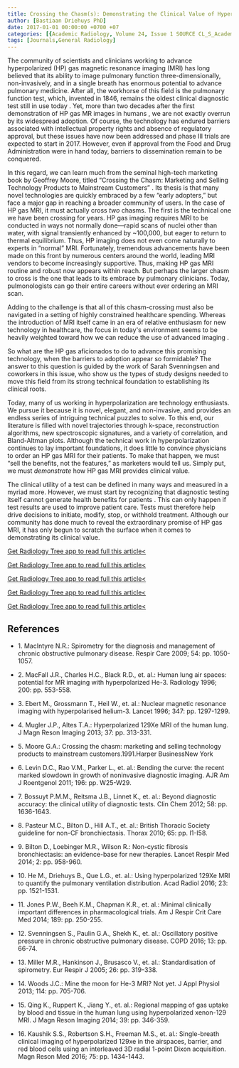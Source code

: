 ```yaml
---
title: Crossing the Chasm(s): Demonstrating the Clinical Value of Hyperpolarized Gas MRI
author: [Bastiaan Driehuys PhD]
date: 2017-01-01 00:00:00 +0700 +07
categories: [{Academic Radiology, Volume 24, Issue 1 SOURCE CL_S_AcademicRadiologyVolume24Issue1 1}]
tags: [Journals,General Radiology]
---
```

The community of scientists and clinicians working to advance hyperpolarized (HP) gas magnetic resonance imaging (MRI) has long believed that its ability to image pulmonary function three-dimensionally, non-invasively, and in a single breath has enormous potential to advance pulmonary medicine. After all, the workhorse of this field is the pulmonary function test, which, invented in 1846, remains the oldest clinical diagnostic test still in use today . Yet, more than two decades after the first demonstration of HP gas MR images in humans , we are not exactly overrun by its widespread adoption. Of course, the technology has endured barriers associated with intellectual property rights and absence of regulatory approval, but these issues have now been addressed and phase III trials are expected to start in 2017. However, even if approval from the Food and Drug Administration were in hand today, barriers to dissemination remain to be conquered.

In this regard, we can learn much from the seminal high-tech marketing book by Geoffrey Moore, titled “Crossing the Chasm: Marketing and Selling Technology Products to Mainstream Customers” . Its thesis is that many novel technologies are quickly embraced by a few “early adopters,” but face a major gap in reaching a broader community of users. In the case of HP gas MRI, it must actually cross _two_ chasms. The first is the technical one we have been crossing for years. HP gas imaging requires MRI to be conducted in ways not normally done—rapid scans of nuclei other than water, with signal transiently enhanced by ~100,000, but eager to return to thermal equilibrium. Thus, HP imaging does not even come naturally to experts in “normal” MRI. Fortunately, tremendous advancements have been made on this front by numerous centers around the world, leading MRI vendors to become increasingly supportive. Thus, making HP gas MRI routine and robust now appears within reach. But perhaps the larger chasm to cross is the one that leads to its embrace by pulmonary clinicians. Today, pulmonologists can go their entire careers without ever ordering an MRI scan.

Adding to the challenge is that all of this chasm-crossing must also be navigated in a setting of highly constrained healthcare spending. Whereas the introduction of MRI itself came in an era of relative enthusiasm for new technology in healthcare, the focus in today's environment seems to be heavily weighted toward how we can reduce the use of advanced imaging .

So what are the HP gas aficionados to do to advance this promising technology, when the barriers to adoption appear so formidable? The answer to this question is guided by the work of Sarah Svenningsen and coworkers in this issue, who show us the types of study designs needed to move this field from its strong technical foundation to establishing its clinical roots.

Today, many of us working in hyperpolarization are technology enthusiasts. We pursue it because it is novel, elegant, and non-invasive, and provides an endless series of intriguing technical puzzles to solve. To this end, our literature is filled with novel trajectories through k-space, reconstruction algorithms, new spectroscopic signatures, and a variety of correlation, and Bland-Altman plots. Although the technical work in hyperpolarization continues to lay important foundations, it does little to convince physicians to order an HP gas MRI for their patients. To make that happen, we must “sell the benefits, not the features,” as marketers would tell us. Simply put, we must _demonstrate_ how HP gas MRI provides clinical value.

The clinical utility of a test can be defined in many ways and measured in a myriad more. However, we must start by recognizing that diagnostic testing itself cannot generate health benefits for patients . This can only happen if test results are used to improve patient care. Tests must therefore help drive decisions to initiate, modify, stop, or withhold treatment. Although our community has done much to reveal the extraordinary promise of HP gas MRI, it has only begun to scratch the surface when it comes to demonstrating its clinical value.

[Get Radiology Tree app to read full this article<](https://clinicalpub.com/app)

[Get Radiology Tree app to read full this article<](https://clinicalpub.com/app)

[Get Radiology Tree app to read full this article<](https://clinicalpub.com/app)

[Get Radiology Tree app to read full this article<](https://clinicalpub.com/app)

[Get Radiology Tree app to read full this article<](https://clinicalpub.com/app)

## References

- 1\. MacIntyre N.R.: Spirometry for the diagnosis and management of chronic obstructive pulmonary disease. Respir Care 2009; 54: pp. 1050-1057.


- 2\. MacFall J.R., Charles H.C., Black R.D., et. al.: Human lung air spaces: potential for MR imaging with hyperpolarized He-3. Radiology 1996; 200: pp. 553-558.


- 3\. Ebert M., Grossmann T., Heil W., et. al.: Nuclear magnetic resonance imaging with hyperpolarised helium-3. Lancet 1996; 347: pp. 1297-1299.


- 4\. Mugler J.P., Altes T.A.: Hyperpolarized 129Xe MRI of the human lung. J Magn Reson Imaging 2013; 37: pp. 313-331.


- 5\. Moore G.A.: Crossing the chasm: marketing and selling technology products to mainstream customers.1991.Harper BusinessNew York


- 6\. Levin D.C., Rao V.M., Parker L., et. al.: Bending the curve: the recent marked slowdown in growth of noninvasive diagnostic imaging. AJR Am J Roentgenol 2011; 196: pp. W25-W29.


- 7\. Bossuyt P.M.M., Reitsma J.B., Linnet K., et. al.: Beyond diagnostic accuracy: the clinical utility of diagnostic tests. Clin Chem 2012; 58: pp. 1636-1643.


- 8\. Pasteur M.C., Bilton D., Hill A.T., et. al.: British Thoracic Society guideline for non-CF bronchiectasis. Thorax 2010; 65: pp. I1-I58.


- 9\. Bilton D., Loebinger M.R., Wilson R.: Non-cystic fibrosis bronchiectasis: an evidence-base for new therapies. Lancet Respir Med 2014; 2: pp. 958-960.


- 10\. He M., Driehuys B., Que L.G., et. al.: Using hyperpolarized 129Xe MRI to quantify the pulmonary ventilation distribution. Acad Radiol 2016; 23: pp. 1521-1531.


- 11\. Jones P.W., Beeh K.M., Chapman K.R., et. al.: Minimal clinically important differences in pharmacological trials. Am J Respir Crit Care Med 2014; 189: pp. 250-255.


- 12\. Svenningsen S., Paulin G.A., Shekh K., et. al.: Oscillatory positive pressure in chronic obstructive pulmonary disease. COPD 2016; 13: pp. 66-74.


- 13\. Miller M.R., Hankinson J., Brusasco V., et. al.: Standardisation of spirometry. Eur Respir J 2005; 26: pp. 319-338.


- 14\. Woods J.C.: Mine the moon for He-3 MRI? Not yet. J Appl Physiol 2013; 114: pp. 705-706.


- 15\. Qing K., Ruppert K., Jiang Y., et. al.: Regional mapping of gas uptake by blood and tissue in the human lung using hyperpolarized xenon-129 MRI. J Magn Reson Imaging 2014; 39: pp. 346-359.


- 16\. Kaushik S.S., Robertson S.H., Freeman M.S., et. al.: Single-breath clinical imaging of hyperpolarized 129xe in the airspaces, barrier, and red blood cells using an interleaved 3D radial 1-point Dixon acquisition. Magn Reson Med 2016; 75: pp. 1434-1443.